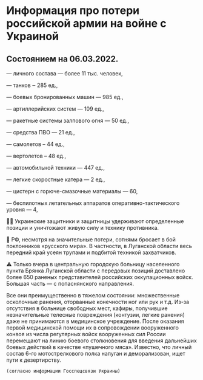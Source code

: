 # Информация про потери российской армии на войне с Украиной

## Состоянием на 06.03.2022.

— личного состава — более 11 тыс. человек,

— танков ‒ 285 ед.,

— боевых бронированных машин — 985 ед.,

— артиллерийских систем — 109 ед.,

— ракетные системы залпового огня — 50 ед.,

— средства ПВО — 21 ед.,

— самолетов – 44 ед.,

— вертолетов – 48 ед.,

— автомобильной техники — 447 ед.,

— легкие скоростные катера — 2 ед.,

— цистерн с горюче-смазочные материалы — 60,

— беспилотных летательных аппаратов оперативно-тактического уровня — 4,

💪🏻 Украинские защитники и защитницы удерживают определенные позиции и уничтожают живую силу и технику противника.

🔻 РФ, несмотря на значительные потери, сотнями бросает в бой поклонников «русского мира». В частности, в Луганской области весь передний край усеян трупами и подбитой техникой захватчиков.

⚠️ Только вчера в центральную городскую больницу населенного пункта Брянка Луганской области с передовых позиций доставлено более 650 раненых представителей российских оккупационных войск. Большая часть — с попаснянского направления.

Все они преимущественно в тяжелом состоянии: множественные осколочные ранения, оторванные конечности ног или рук и т.д. Из-за отсутствия в больнице свободных мест, кафиры, получившие незначительные телесные повреждения (контузии, легкие ранения) даже не принимаются в медицинское учреждение. После оказания первой медицинской помощи их в сопровождении вооруженного конвоя из числа регулярных войск вооруженных сил России перемещают на линию боевого столкновения для введения дальнейших боевых действий в качестве «пушечного мяса». Известно, что личный состав 6-го мотострелкового полка напуган и деморализован, ищет пути к дезертирству.

`(согласно информации Госспецсвязи Украины)`

